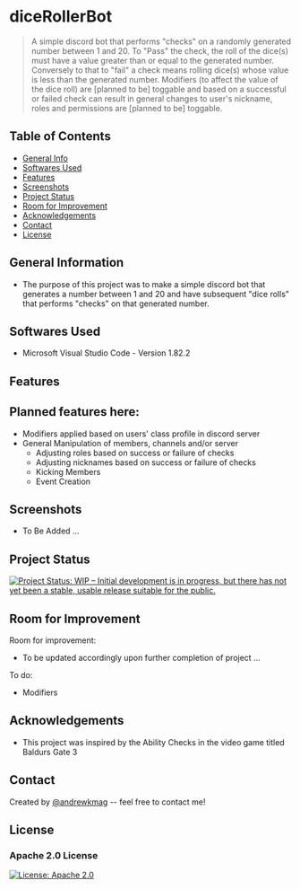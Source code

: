 # diceRollerBot
> A simple discord bot that performs "checks" on a randomly generated number between 1 and 20. To "Pass" the check, the roll of the dice(s) must have a value greater than or equal to the generated number. Conversely to that to "fail" a check means rolling dice(s) whose value is less than the generated number. Modifiers (to affect the value of the dice roll) are [planned to be] toggable and based on a successful or failed check can result in general changes to user's nickname, roles and permissions are [planned to be] toggable.

## Table of Contents
* [General Info](#general-information)
* [Softwares Used](#softwares-used)
* [Features](#features)
* [Screenshots](#screenshots)
* [Project Status](#project-status)
* [Room for Improvement](#room-for-improvement)
* [Acknowledgements](#acknowledgements)
* [Contact](#contact)
* [License](#license)

## General Information
- The purpose of this project was to make a simple discord bot that generates a number between 1 and 20 and have subsequent "dice rolls" that performs "checks" on that generated number. 

## Softwares Used
- Microsoft Visual Studio Code - Version 1.82.2

## Features
Planned features here:
- 
- Modifiers applied based on users' class profile in discord server
- General Manipulation of members, channels and/or server
     - Adjusting roles based on success or failure of checks
     - Adjusting nicknames based on success or failure of checks
     - Kicking Members
     - Event Creation

## Screenshots
- To Be Added ...
<!-- If you have screenshots you'd like to share, include them here. -->

## Project Status
[![Project Status: WIP – Initial development is in progress, but there has not yet been a stable, usable release suitable for the public.](https://www.repostatus.org/badges/latest/wip.svg)](https://www.repostatus.org/#wip)

## Room for Improvement

Room for improvement:
- To be updated accordingly upon further completion of project ...

To do:
- Modifiers

## Acknowledgements
- This project was inspired by the Ability Checks in the video game titled Baldurs Gate 3

## Contact
Created by [@andrewkmag](https://github.com/andrewkmag) -- feel free to contact me!

## License
### Apache 2.0 License
[![License: Apache 2.0](https://img.shields.io/badge/License-Apache_2.0-blue.svg)](https://opensource.org/licenses/Apache-2.0)    